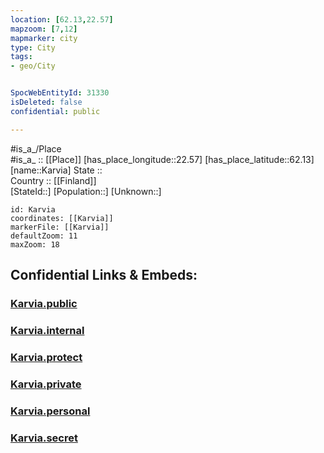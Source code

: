 ```yaml
---
location: [62.13,22.57] 
mapzoom: [7,12] 
mapmarker: city 
type: City
tags:
- geo/City


SpocWebEntityId: 31330
isDeleted: false
confidential: public

---
```

#is_a_/Place  
#is_a_ :: [[Place]] 
[has_place_longitude::22.57] 
[has_place_latitude::62.13] 
[name::Karvia] 
State ::  
Country :: [[Finland]]  
[StateId::] 
[Population::] 
[Unknown::] 


```leaflet
id: Karvia
coordinates: [[Karvia]] 
markerFile: [[Karvia]] 
defaultZoom: 11 
maxZoom: 18
```


## Confidential Links & Embeds: 

### [Karvia.public](/_public/\Earth\Continent\Europe\Europe~North\Finland\Provinces~Finland\Western_Finland\counties~Western_Finland\Satakunta\CityKarvia.public.md) 

### [Karvia.internal](/_internal/\Earth\Continent\Europe\Europe~North\Finland\Provinces~Finland\Western_Finland\counties~Western_Finland\Satakunta\CityKarvia.internal.md) 

### [Karvia.protect](/_protect/\Earth\Continent\Europe\Europe~North\Finland\Provinces~Finland\Western_Finland\counties~Western_Finland\Satakunta\CityKarvia.protect.md) 

### [Karvia.private](/_private/\Earth\Continent\Europe\Europe~North\Finland\Provinces~Finland\Western_Finland\counties~Western_Finland\Satakunta\CityKarvia.private.md) 

### [Karvia.personal](/_personal/\Earth\Continent\Europe\Europe~North\Finland\Provinces~Finland\Western_Finland\counties~Western_Finland\Satakunta\CityKarvia.personal.md) 

### [Karvia.secret](/_secret/\Earth\Continent\Europe\Europe~North\Finland\Provinces~Finland\Western_Finland\counties~Western_Finland\Satakunta\CityKarvia.secret.md)


